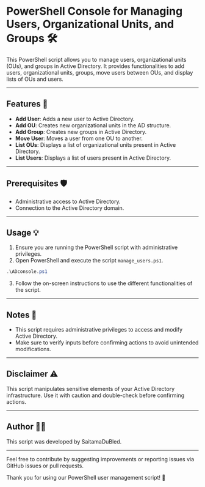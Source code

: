 # PowerShell Console for Managing Users, Organizational Units, and Groups 🛠️

This PowerShell script allows you to manage users, organizational units (OUs), and groups in Active Directory. It provides functionalities to add users, organizational units, groups, move users between OUs, and display lists of OUs and users.

---

## Features 🚀

- **Add User**: Adds a new user to Active Directory.
- **Add OU**: Creates new organizational units in the AD structure.
- **Add Group**: Creates new groups in Active Directory.
- **Move User**: Moves a user from one OU to another.
- **List OUs**: Displays a list of organizational units present in Active Directory.
- **List Users**: Displays a list of users present in Active Directory.

---

## Prerequisites 🛡️

- Administrative access to Active Directory.
- Connection to the Active Directory domain.

---

## Usage 💡

1. Ensure you are running the PowerShell script with administrative privileges.
2. Open PowerShell and execute the script `manage_users.ps1`.

```powershell
.\ADconsole.ps1
```

3. Follow the on-screen instructions to use the different functionalities of the script.

---

## Notes 📝

- This script requires administrative privileges to access and modify Active Directory.
- Make sure to verify inputs before confirming actions to avoid unintended modifications.

---

## Disclaimer ⚠️

This script manipulates sensitive elements of your Active Directory infrastructure. Use it with caution and double-check before confirming actions.

---

## Author 🧑‍💻

This script was developed by SaitamaDuBled.

---

Feel free to contribute by suggesting improvements or reporting issues via GitHub issues or pull requests.

Thank you for using our PowerShell user management script! 🚀
